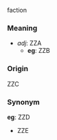 faction
### Meaning
+ _adj_: ZZA
    + __eg__: ZZB

### Origin

ZZC

### Synonym

__eg__: ZZD

+ ZZE


